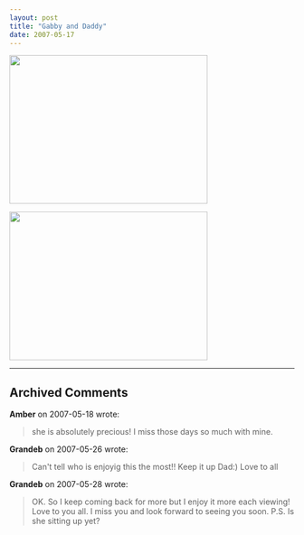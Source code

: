 ```yaml
---
layout: post
title: "Gabby and Daddy"
date: 2007-05-17
---
```


<p><img height="263" alt="" src="http://www.thepaladinos.com/Portals/thepaladinos/Blog/Files/1/31/P1000637%20(Custom).JPG" width="350"/></p>
<p><img height="263" alt="" src="http://www.thepaladinos.com/Portals/thepaladinos/Blog/Files/1/31/P1000634 (Custom).JPG " width="350"/></p>


---

## Archived Comments

**Amber** on 2007-05-18 wrote:

> she is absolutely precious!  I miss those days so much with mine.

**Grandeb** on 2007-05-26 wrote:

> Can't tell who is enjoyig this the most!!  Keep it up Dad:)  Love to all

**Grandeb** on 2007-05-28 wrote:

> OK.  So I keep coming back for more but I enjoy it more each viewing!  Love to you all.  I miss you and look forward to seeing you soon. P.S.  Is she sitting up yet?
